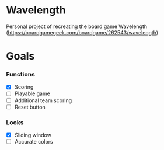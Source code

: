 # Wavelength
Personal project of recreating the board game Wavelength (https://boardgamegeek.com/boardgame/262543/wavelength)

# Goals 
### Functions
- [x] Scoring
- [ ] Playable game
- [ ] Additional team scoring
- [ ] Reset button

### Looks
- [x] Sliding window
- [ ] Accurate colors